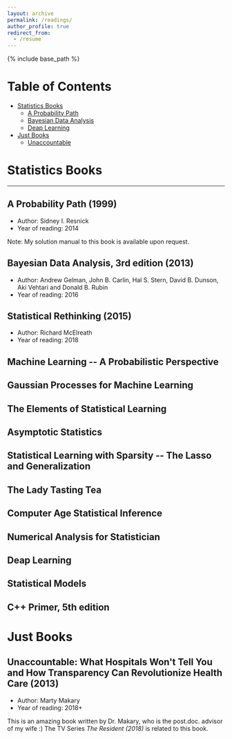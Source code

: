 ```yaml
---
layout: archive
permalink: /readings/
author_profile: true
redirect_from:
  - /resume
---
```


{% include base_path %}


Table of Contents
=================

  * [Statistics Books](#books)  
    * [A Probability Path](#app)  
    * [Bayesian Data Analysis](#BDA3)  
    * [Deap Learning](#dl)  
  * [Just Books](#books2)  
  	* [Unaccountable](#unaccountable)
    

# Statistics Books

---

## A Probability Path (1999) <a name="app"></a>

* Author: Sidney I. Resnick
* Year of reading: 2014

<!--
Thanks to Dr. Huang’s recommendation, I had the opportunity to appreciate the book *A Probability Path* written by Sidney Resnick. Reading this book, just as the picture in its cover suggested, was an amazing tour like skateboarding along a "probability" path.

I did take an optional course of Measure Theory as an undergraduate, given by Dr. Guo in the department of statistics in Sun Yat-sen University, who later gave me an early admission to his Master’s program without exam. Thus many theorems and results outlined in A Probability Path were actually quite familiar to me. Nonetheless, this did not render my reading any less interesting, because this book conveyed knowledge in such a humorous and thought-provoking way that indeed made me rethink in different angles about what I already knew, more than just mechanic reviewing.

I felt the author’s enthusiasm right away at the initial glance the book name "A Probability Path." After a quick and thorough reading, I am deeply touched by the engaging probability theory system painstakingly and elaborately established by the author. Resnick’s humorous writing style made my reading much more fun. For example, when I reached at an answer of B=0 to exercise 8.8.6 (ii) by myself, I was surprised to see that Resnick said "B=17", but subsequent remarks in the brackets "(just kidding, B=0)" literally made me laugh for a while. Resnick’s wisdom and love for statistics have been displayed vividly through such naughty "mistakes." In fact, throughout the whole book, Resnick mentioned many times about the number 17; obviously he loves this number, maybe because about 200 years ago Gauss plotted the 17 regular polygon? Well, that’s certainly one important reason why I love 17, but not as important as that it is my wife’s birthday date. There were some typos in the book though, which I can easily understand without having to google up for a list of errata. Or maybe these typos are no more than Resnick’s intended jokes too.

There are totally 386 exercises in this book, and Resnick’s accessory booklet *A Probability Path Solution Manual* provides solution to one fourth of all questions. I have thought about every single exercise by myself, and selectively typed in my handwritten solutions to the three fourths of questions that were not addressed in his manual, as included in the contents of this PDF file. After completing my research and development assignments in OriginLab CO. Ltd, I tried my best to squeeze as much study time as possible and finished the reading and exercises of this book in three weeks. I do have several unsolved questions left; Nevertheless, I will get back to those tricky ones and update this PDF later. I have the confidence to work out all of them, given sufficient time.

I choose to start with A Probability Path among the several books that Prof. Huang has listed for me, because measure theory undoubtedly serves as the cornerstone of advanced statistics. I hope that, by thoroughly studying these books, I can expand my reservoir of statistics and mathematics knowledge, therefore become well equipped for the coming PhD research work. The journey of continued selfeducation after a busy workday really gives me a greater sense of fulfillment and achievement, and this experience will definitely be engraved in my memory.
-->

Note: My solution manual to this book is available upon request.

## Bayesian Data Analysis, 3rd edition (2013) <a name="BDA3"></a>

* Author: Andrew Gelman, John B. Carlin, Hal S. Stern, David B. Dunson, Aki Vehtari and Donald B. Rubin 
* Year of reading: 2016

## Statistical Rethinking (2015)

* Author: Richard McElreath   
* Year of reading: 2018

## Machine Learning -- A Probabilistic Perspective

## Gaussian Processes for Machine Learning

## The Elements of Statistical Learning 

## Asymptotic Statistics 

## Statistical Learning with Sparsity -- The Lasso and Generalization 

## The Lady Tasting Tea 

## Computer Age Statistical Inference 

## Numerical Analysis for Statistician

## Deap Learning <a name="dl"></a>

## Statistical Models 

## C++ Primer, 5th edition

# Just Books 

## Unaccountable: What Hospitals Won't Tell You and How Transparency Can Revolutionize Health Care (2013) <a name="unaccountable"></a>

* Author: Marty Makary
* Year of reading: 2018+ 

This is an amazing book written by Dr. Makary, who is the post.doc. advisor of my wife :)
The TV Series *The Resident (2018)* is related to this book. 

